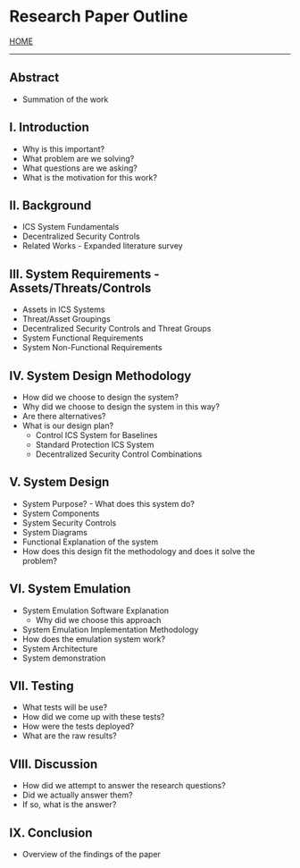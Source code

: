 # Research Paper Outline

[HOME](https://github.com/adamspanier/Distributed-Systems-Security)

<hr>

## Abstract
* Summation of the work

## I. Introduction
* Why is this important?
* What problem are we solving?
* What questions are we asking?
* What is the motivation for this work?

## II. Background
* ICS System Fundamentals
* Decentralized Security Controls
* Related Works - Expanded literature survey

## III. System Requirements - Assets/Threats/Controls
* Assets in ICS Systems
* Threat/Asset Groupings
* Decentralized Security Controls and Threat Groups
* System Functional Requirements
* System Non-Functional Requirements

## IV. System Design Methodology
* How did we choose to design the system?
* Why did we choose to design the system in this way?
* Are there alternatives?
* What is our design plan?
    * Control ICS System for Baselines
    * Standard Protection ICS System
    * Decentralized Security Control Combinations

## V. System Design
* System Purpose? - What does this system do?
* System Components
* System Security Controls
* System Diagrams
* Functional Explanation of the system
* How does this design fit the methodology and does it solve the problem?

## VI. System Emulation
* System Emulation Software Explanation
    * Why did we choose this approach
* System Emulation Implementation Methodology
* How does the emulation system work?
* System Architecture
* System demonstration

## VII. Testing
* What tests will be use?
* How did we come up with these tests?
* How were the tests deployed?
* What are the raw results?
  
## VIII. Discussion
* How did we attempt to answer the research questions?
* Did we actually answer them?
* If so, what is the answer?
  
## IX. Conclusion
* Overview of the findings of the paper
